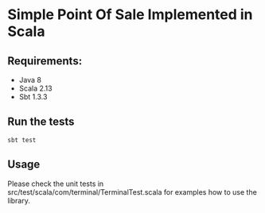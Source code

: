 # Simple Point Of Sale Implemented in Scala

## Requirements:

* Java 8
* Scala 2.13
* Sbt 1.3.3

## Run the tests

```
sbt test
```

## Usage

Please check the unit tests in src/test/scala/com/terminal/TerminalTest.scala for examples how to use the library.
